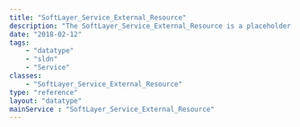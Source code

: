 ```yaml
---
title: "SoftLayer_Service_External_Resource"
description: "The SoftLayer_Service_External_Resource is a placeholder that references a service being provided outside of the standard SoftLayer system. "
date: "2018-02-12"
tags:
    - "datatype"
    - "sldn"
    - "Service"
classes:
    - "SoftLayer_Service_External_Resource"
type: "reference"
layout: "datatype"
mainService : "SoftLayer_Service_External_Resource"
---
```

